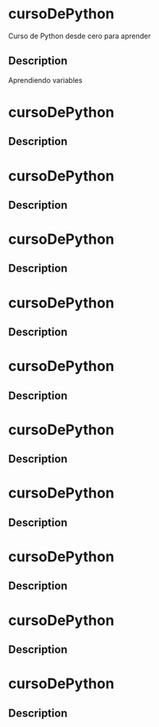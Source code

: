 # cursoDePython
Curso de Python desde cero para aprender
## Description
Aprendiendo variables 
# cursoDePython

## Description

# cursoDePython

## Description

# cursoDePython

## Description

# cursoDePython

## Description

# cursoDePython

## Description

# cursoDePython

## Description

# cursoDePython

## Description

# cursoDePython

## Description

# cursoDePython

## Description

# cursoDePython

## Description

